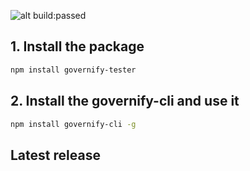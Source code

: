 ![alt build:passed](https://travis-ci.org/joseEnrique/parallel-requests.svg?branch=master)

## 1. Install the package
```bash
npm install governify-tester
```


## 2. Install the governify-cli and use it
```bash
npm install governify-cli -g
```


## Latest release
